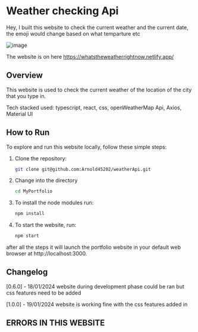 # Weather checking Api
Hey, I built this website to check the current weather and the current date, the emoji would change based on what temparture etc

![image](https://github.com/Arnold45202/weatherApi/assets/143671110/a99fc386-00c3-4d35-be2b-02a40842a278)




The website is on here https://whatstheweatherrightnow.netlify.app/ 

## Overview
This website is used to check the current weather of the location of the city that you type in. 

Tech stacked used: typescript, react, css, openWeatherMap Api, Axios, Material UI 

## How to Run

To explore and run this website locally, follow these simple steps:

1. Clone the repository:

   ```bash
   git clone git@github.com:Arnold45202/weatherApi.git
2. Change into the directory 
   
   ```bash
   cd MyPortfolio
3. To install the node modules run:

   ```bash
   npm install

4. To start the website, run:

   ```bash
   npm start

after all the steps it will launch the portfolio website in your default web browser at http://localhost:3000.

   
## Changelog

[0.6.0] - 18/01/2024 website during development phase could be ran but css features need to be added 

[1.0.0] - 19/01/2024 website is working fine with the css features added in 

## ERRORS IN THIS WEBSITE
